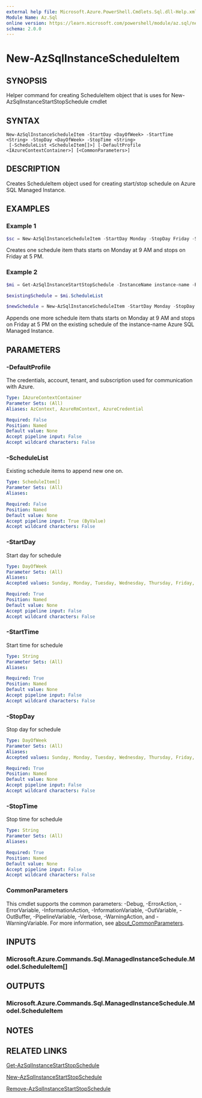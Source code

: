 ```yaml
---
external help file: Microsoft.Azure.PowerShell.Cmdlets.Sql.dll-Help.xml
Module Name: Az.Sql
online version: https://learn.microsoft.com/powershell/module/az.sql/new-azsqlinstancescheduleitem
schema: 2.0.0
---
```


# New-AzSqlInstanceScheduleItem

## SYNOPSIS
Helper command for creating ScheduleItem object that is uses for New-AzSqlInstanceStartStopSchedule cmdlet

## SYNTAX

```
New-AzSqlInstanceScheduleItem -StartDay <DayOfWeek> -StartTime <String> -StopDay <DayOfWeek> -StopTime <String>
 [-ScheduleList <ScheduleItem[]>] [-DefaultProfile <IAzureContextContainer>] [<CommonParameters>]
```

## DESCRIPTION
Creates ScheduleItem object used for creating start/stop schedule on Azure SQL Managed Instance.

## EXAMPLES

### Example 1
```powershell
$sc = New-AzSqlInstanceScheduleItem -StartDay Monday -StopDay Friday -StartTime "09:00" -StopTime "17:00"
```

Creates one schedule item thats starts on Monday at 9 AM and stops on Friday at 5 PM.

### Example 2
```powershell
$mi = Get-AzSqlInstanceStartStopSchedule -InstanceName instance-name -ResourceGroupName rg-name

$existingSchedule = $mi.ScheduleList

$newSchedule = New-AzSqlInstanceScheduleItem -StartDay Monday -StopDay Friday -StartTime "09:00" -StopTime "17:00" -ScheduleList $existingSchedule
```

Appends one more schedule item thats starts on Monday at 9 AM and stops on Friday at 5 PM on the existing schedule of the instance-name Azure SQL Managed Instance.

## PARAMETERS

### -DefaultProfile
The credentials, account, tenant, and subscription used for communication with Azure.

```yaml
Type: IAzureContextContainer
Parameter Sets: (All)
Aliases: AzContext, AzureRmContext, AzureCredential

Required: False
Position: Named
Default value: None
Accept pipeline input: False
Accept wildcard characters: False
```

### -ScheduleList
Existing schedule items to append new one on.

```yaml
Type: ScheduleItem[]
Parameter Sets: (All)
Aliases:

Required: False
Position: Named
Default value: None
Accept pipeline input: True (ByValue)
Accept wildcard characters: False
```

### -StartDay
Start day for schedule

```yaml
Type: DayOfWeek
Parameter Sets: (All)
Aliases:
Accepted values: Sunday, Monday, Tuesday, Wednesday, Thursday, Friday, Saturday

Required: True
Position: Named
Default value: None
Accept pipeline input: False
Accept wildcard characters: False
```

### -StartTime
Start time for schedule

```yaml
Type: String
Parameter Sets: (All)
Aliases:

Required: True
Position: Named
Default value: None
Accept pipeline input: False
Accept wildcard characters: False
```

### -StopDay
Stop day for schedule

```yaml
Type: DayOfWeek
Parameter Sets: (All)
Aliases:
Accepted values: Sunday, Monday, Tuesday, Wednesday, Thursday, Friday, Saturday

Required: True
Position: Named
Default value: None
Accept pipeline input: False
Accept wildcard characters: False
```

### -StopTime
Stop time for schedule

```yaml
Type: String
Parameter Sets: (All)
Aliases:

Required: True
Position: Named
Default value: None
Accept pipeline input: False
Accept wildcard characters: False
```

### CommonParameters
This cmdlet supports the common parameters: -Debug, -ErrorAction, -ErrorVariable, -InformationAction, -InformationVariable, -OutVariable, -OutBuffer, -PipelineVariable, -Verbose, -WarningAction, and -WarningVariable. For more information, see [about_CommonParameters](http://go.microsoft.com/fwlink/?LinkID=113216).

## INPUTS

### Microsoft.Azure.Commands.Sql.ManagedInstanceSchedule.Model.ScheduleItem[]

## OUTPUTS

### Microsoft.Azure.Commands.Sql.ManagedInstanceSchedule.Model.ScheduleItem

## NOTES

## RELATED LINKS
[Get-AzSqlInstanceStartStopSchedule](./Get-AzSqlInstanceStartStopSchedule.md)

[New-AzSqlInstanceStartStopSchedule](./New-AzSqlInstanceStartStopSchedule.md)

[Remove-AzSqlInstanceStartStopSchedule](./Remove-AzSqlInstanceStartStopSchedule.md)
